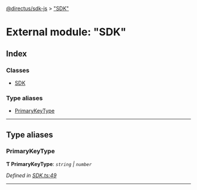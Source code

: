 [@directus/sdk-js](../README.md) > ["SDK"](../modules/_sdk_.md)

# External module: "SDK"

## Index

### Classes

* [SDK](../classes/_sdk_.sdk.md)

### Type aliases

* [PrimaryKeyType](_sdk_.md#primarykeytype)

---

## Type aliases

<a id="primarykeytype"></a>

###  PrimaryKeyType

**Ƭ PrimaryKeyType**: *`string` \| `number`*

*Defined in [SDK.ts:49](https://github.com/janbiasi/sdk-js/blob/a08c70e/src/SDK.ts#L49)*

___

